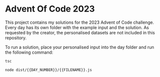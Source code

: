# Advent Of Code 2023
This project contains my solutions for the 2023 Advent of Code challenge.
Every day has its own folder with the example input and the solution.
As requested by the creator, the personalised datasets are not included in this repository.

To run a solution, place your personalised input into the day folder and run the following command:
```bash
tsc
```
```bash
node dist/{{DAY_NUMBER}}/{{FILENAME}}.js
```
